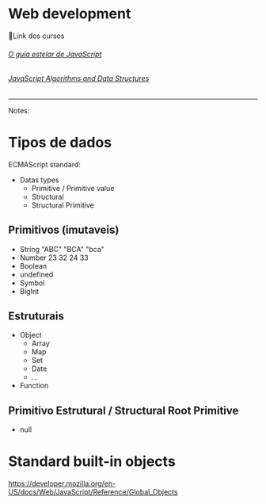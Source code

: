 # Web development

<p align="left">🚀Link dos cursos</p>
<h6 align="left">
    <a href="https://app.rocketseat.com.br/node/o-guia-estelar-de-java-script">O guia estelar de JavaScript</a>
</h6>
<h6 align="left">
    <a href="https://www.freecodecamp.org/learn/javascript-algorithms-and-data-structures/">JavaScript Algorithms and Data Structures</a>
</h6>


___________________________________

Notes:

# Tipos de dados

ECMAScript standard:
* Datas types
    * Primitive / Primitive value
    * Structural
    * Structural Primitive

## Primitivos (imutaveis)
* String "ABC" "BCA" "bca"
* Number 23 32 24 33
* Boolean 
* undefined
* Symbol
* BigInt

## Estruturais

* Object
    * Array
    * Map
    * Set
    * Date
    * ...
* Function

## Primitivo Estrutural / Structural Root Primitive

* null

# Standard built-in objects
<https://developer.mozilla.org/en-US/docs/Web/JavaScript/Reference/Global_Objects>